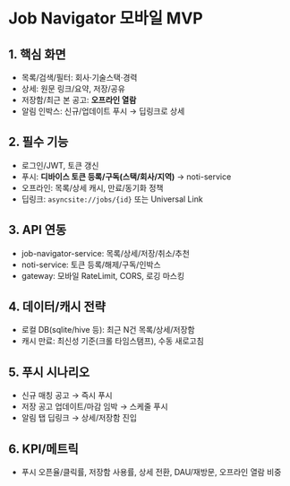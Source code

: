 # Job Navigator 모바일 MVP

## 1. 핵심 화면
- 목록/검색/필터: 회사·기술스택·경력
- 상세: 원문 링크/요약, 저장/공유
- 저장함/최근 본 공고: **오프라인 열람**
- 알림 인박스: 신규/업데이트 푸시 → 딥링크로 상세

## 2. 필수 기능
- 로그인/JWT, 토큰 갱신
- 푸시: **디바이스 토큰 등록/구독(스택/회사/지역)** → noti-service
- 오프라인: 목록/상세 캐시, 만료/동기화 정책
- 딥링크: `asyncsite://jobs/{id}` 또는 Universal Link

## 3. API 연동
- job-navigator-service: 목록/상세/저장/취소/추천
- noti-service: 토큰 등록/해제/구독/인박스
- gateway: 모바일 RateLimit, CORS, 로깅 마스킹

## 4. 데이터/캐시 전략
- 로컬 DB(sqlite/hive 등): 최근 N건 목록/상세/저장함
- 캐시 만료: 최신성 기준(크롤 타임스탬프), 수동 새로고침

## 5. 푸시 시나리오
- 신규 매칭 공고 → 즉시 푸시
- 저장 공고 업데이트/마감 임박 → 스케줄 푸시
- 알림 탭 딥링크 → 상세/저장함 진입

## 6. KPI/메트릭
- 푸시 오픈율/클릭률, 저장함 사용률, 상세 전환, DAU/재방문, 오프라인 열람 비중
